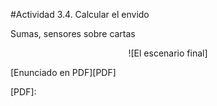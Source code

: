 #Actividad 3.4. Calcular el envido

Sumas, sensores sobre cartas

<center>
![El escenario final]
</center>


[Enunciado en PDF][PDF]

[PDF]: 